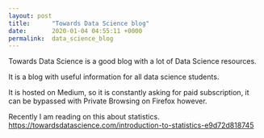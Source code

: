 ```yaml
---
layout: post
title:      "Towards Data Science blog"
date:       2020-01-04 04:55:11 +0000
permalink:  data_science_blog
---
```




Towards Data Science is a good blog with a lot of Data Science resources.

It is a blog with useful information for all data science students.

It is hosted on Medium, so it is constantly asking for paid subscription, it can be bypassed with Private Browsing on Firefox however.

Recently I am reading on this about statistics.
https://towardsdatascience.com/introduction-to-statistics-e9d72d818745
